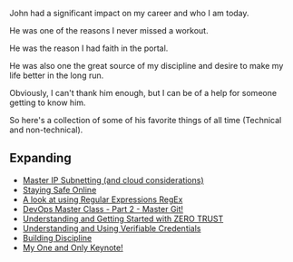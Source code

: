 John had a significant impact on my career and who I am today. 

He was one of the reasons I never missed a workout. 

He was the reason I had faith in the portal.

He was also one the great source of my discipline and desire to make my life better in the long run.

Obviously, I can't thank him enough, but I can be of a help for someone getting to know him. 

So here's a collection of some of his favorite things of all time (Technical and non-technical).


## Expanding
- [Master IP Subnetting (and cloud considerations)](https://www.youtube.com/watch?v=sh2bAlontcg&ab_channel=JohnSavill%27sTechnicalTraining)
- [Staying Safe Online](https://www.youtube.com/watch?v=CMdkW3agFn0&ab_channel=JohnSavill%27sTechnicalTraining)
- [A look at using Regular Expressions RegEx](https://www.youtube.com/watch?v=UI3w3Ttw9Xo&ab_channel=JohnSavill%27sTechnicalTraining)
- [DevOps Master Class - Part 2 - Master Git!](https://www.youtube.com/watch?v=hQJktcBzJUs&ab_channel=JohnSavill%27sTechnicalTraining)
- [Understanding and Getting Started with ZERO TRUST](https://www.youtube.com/watch?v=hhS8VdGnfOU&ab_channel=JohnSavill%27sTechnicalTraining)
- [Understanding and Using Verifiable Credentials](https://www.youtube.com/watch?v=BxLSSH_EHjo&ab_channel=JohnSavill%27sTechnicalTraining)
- [Building Discipline](https://www.youtube.com/watch?v=H1ZJQ6Q1mpU&ab_channel=JohnSavill%27sTechnicalTraining)
- [My One and Only Keynote!](https://www.youtube.com/watch?v=5KhdPCfddZY&ab_channel=JohnSavill%27sTechnicalTraining)




